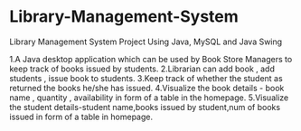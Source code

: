 # Library-Management-System
Library Management System Project Using Java, MySQL and Java Swing

1.A Java desktop application which can be used by Book Store Managers to keep track of books issued by students. 
2.Librarian can add book , add students , issue book to students. 
3.Keep track of whether the student as returned the books he/she has issued. 
4.Visualize the book details - book name , quantity , availability in form of a table in the homepage.
5.Visualize the student details-student name,books issued by student,num of books issued in form of a table in homepage.
